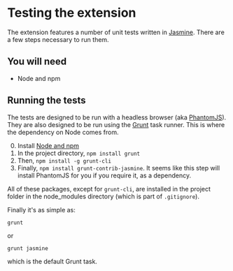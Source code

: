 # Testing the extension

The extension features a number of unit tests written in
[Jasmine](http://jasmine.github.io/). There are a few steps necessary to run
them.

## You will need

* Node and npm

## Running the tests

The tests are designed to be run with a headless browser (aka
[PhantomJS](http://phantomjs.org/)). They are also designed to be run using
the [Grunt](http://gruntjs.com/) task runner. This is where the dependency on
Node comes from.

0. Install [Node and npm](https://nodejs.org/)
0. In the project directory, `npm install grunt`
0. Then, `npm install -g grunt-cli`
0. Finally, `npm install grunt-contrib-jasmine`. It seems like this step will      install PhantomJS for you if you require it, as a dependency.

All of these packages, except for `grunt-cli`, are installed in the project
folder in the node_modules directory (which is part of `.gitignore`).

Finally it's as simple as:
```
grunt
```
or
```
grunt jasmine
```
which is the default Grunt task.
